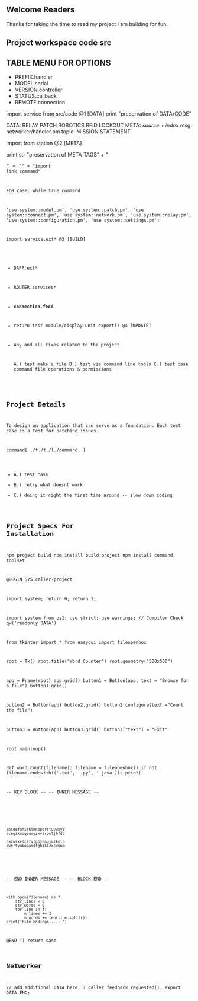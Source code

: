 ## Welcome Readers

Thanks for taking the time to read my project I am building for fun.

## Project workspace code src

## TABLE MENU FOR OPTIONS

* PREFIX.handler
* MODEL.serial
* VERSION.controller
* STATUS.callback
* REMOTE.connection

 import service from src/code @1 [DATA]
  print "preservation of DATA/CODE"
 
 DATA: RELAY PATCH ROBOTICS RFID LOCKOUT
 META: *source* + *index*
  msg: networker/handler.pm
topic: MISSION STATEMENT

import from station @2 [META]

print str "preservation of META TAGS" + "<pre>" + "<code>" + "import link command" 
 
FOR case: while true command

  'use system::model.pm',
  'use system::patch.pm',
  'use system::connect.pm',
  'use system::network.pm',
  'use system::relay.pm',
  'use system::configuration.pm',
  'use system::settings.pm';

import service.ext* @3 [BUILD]
  + DAPP.ext*
  + ROUTER.services*
  + **connection.feed**
  + return test module/display-unit
 export() @4 [UPDATE]
  + Any and all fixes related to the project

    A.) test make a file
    B.) test via command line tools
    C.) test case command file operations & permissions

## Project Details

To design an application that can serve as a foundation.
Each test case is a test for patching issues.

command[ ./f./t./l./command. ]

+ A.) test case
+ B.) retry what doesnt work
+ C.) doing it right the first time around -- slow down coding
  
## Project Specs For Installation

npm project build
npm install build project
npm install command toolset

@BEGIN SYS.caller-project

import system;
return 0;
return 1;

import system from os1;
use strict;
use warnings;
// Compiler Check
qw('readonly DATA')

from tkinter import *
from easygui import fileopenbox

root = Tk()
root.title("Word Counter")
root.geometry("500x500")

app = Frame(root)
app.grid()
button1 = Button(app, text = "Browse for a file")
button1.grid()

button2 = Button(app)
button2.grid()
button2.configure(text ="Count the file")

button3 = Button(app)
button3.grid()
button3["text"] = "Exit"

root.mainloop()

def word_count(filename):
    filename = fileopenbox()
    if not filename.endswith(('.txt', '.py', '.java')):
        print('

-- KEY BLOCK --
-- INNER MESSAGE --

<!doctype html>

<pre>
<code>

abcdefghijklmnopqrstuvwxyz
acegikmoqsuwyzxvtrpnljhfdb

qazwsxedcrfvtgbyhnujmikolp
qwertyuiopasdfghjklzxcvbnm

</code>
</pre>
-- END INNER MESSAGE --
-- BLOCK END --

    with open(filename) as f:
        str_lines = 0
        str_words = 0
        for line in f:
            n_lines += 1
            n_words += len(line.split())
    print('File Endings .... ')
    
@END
')
        return case

## Networker
// add additional DATA here.
?
caller feedback.requested()_
export DATA
END;
